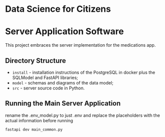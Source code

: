 # Data Science for Citizens
# Server Application Software

This project embraces the server implementation for the medications app.

## Directory Structure

* `install` - installation instructions of the PostgreSQL in docker plus the SQLModel and FastAPI libraries;
* `model` - schemas and diagrams of the data model;
* `src` - server source code in Python.

## Running the Main Server Application

rename the .env_model.py to just .env and replace the placeholders with the actual information before running

~~~
fastapi dev main_common.py
~~~